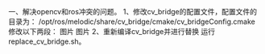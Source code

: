 一、解决opencv和ros冲突的问题。
1、修改cv_bridge的配置文件，配置文件的目录为：
/opt/ros/melodic/share/cv_bridge/cmake/cv_bridgeConfig.cmake
修改以下两段：
图片
图片
2、重新编译cv_bridge并进行替换
运行replace_cv_bridge.sh。
